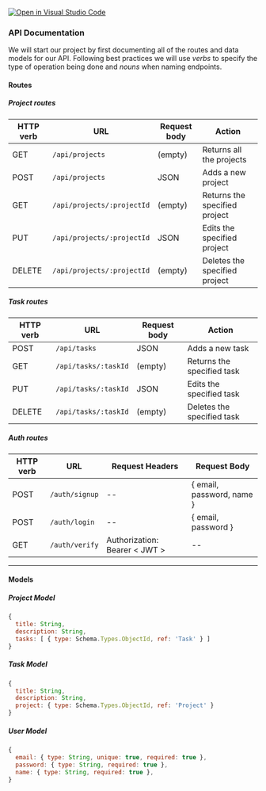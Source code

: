 [![Open in Visual Studio Code](https://classroom.github.com/assets/open-in-vscode-c66648af7eb3fe8bc4f294546bfd86ef473780cde1dea487d3c4ff354943c9ae.svg)](https://classroom.github.com/online_ide?assignment_repo_id=7941984&assignment_repo_type=AssignmentRepo)
### API Documentation

We will start our project by first documenting all of the routes and data models for our API. Following best practices we will use _verbs_ to specify the type of operation being done and _nouns_ when naming endpoints.

#### Routes

##### Project routes

| HTTP verb | URL                        | Request body | Action                        |
| --------- | -------------------------- | ------------ | ----------------------------- |
| GET       | `/api/projects`            | (empty)      | Returns all the projects      |
| POST      | `/api/projects`            | JSON         | Adds a new project            |
| GET       | `/api/projects/:projectId` | (empty)      | Returns the specified project |
| PUT       | `/api/projects/:projectId` | JSON         | Edits the specified project   |
| DELETE    | `/api/projects/:projectId` | (empty)      | Deletes the specified project |

##### Task routes

| HTTP verb | URL                  | Request body | Action                     |
| --------- | -------------------- | ------------ | -------------------------- |
| POST      | `/api/tasks`         | JSON         | Adds a new task            |
| GET       | `/api/tasks/:taskId` | (empty)      | Returns the specified task |
| PUT       | `/api/tasks/:taskId` | JSON         | Edits the specified task   |
| DELETE    | `/api/tasks/:taskId` | (empty)      | Deletes the specified task |



##### Auth routes

| HTTP verb | URL            | Request Headers                 | Request Body              |
| --------- | -------------- | ------------------------------- | ------------------------- |
| POST      | `/auth/signup` | --                              | { email, password, name } |
| POST      | `/auth/login`  | --                              | { email, password }       |
| GET       | `/auth/verify` | Authorization: Bearer \< JWT \> | --                        |



<hr>

#### Models

##### Project Model

```js
{
  title: String,
  description: String,
  tasks: [ { type: Schema.Types.ObjectId, ref: 'Task' } ]
}
```

##### Task Model

```js
{
  title: String,
  description: String,
  project: { type: Schema.Types.ObjectId, ref: 'Project' }
}
```

##### User Model

```js
{
  email: { type: String, unique: true, required: true },
  password: { type: String, required: true },
  name: { type: String, required: true },
}
```


